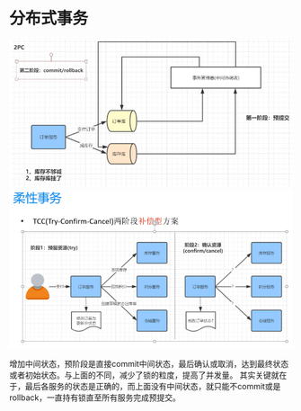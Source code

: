 # 分布式事务
![distribute-transaction-2pc](../images/distribute-transaction-2pc.PNG)
![distribute-transaction-tcc](../images/distribute-transaction-tcc.PNG)

增加中间状态，预阶段是直接commit中间状态，最后确认或取消，达到最终状态或者初始状态。与上面的不同，减少了锁的粒度，提高了并发量。
其实关键就在于，最后各服务的状态是正确的，而上面没有中间状态，就只能不commit或是rollback，一直持有锁直至所有服务完成预提交。